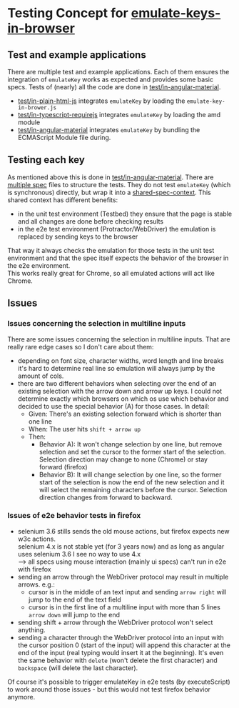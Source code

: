 Testing Concept for [emulate-keys-in-browser](../README.md)
=============================================

Test and example applications
-----------------------------
There are multiple test and example applications. Each of them ensures the integration of ```emulateKey``` works as expected and provides some basic specs. Tests of (nearly) all the code are done in [test/in-angular-material](./in-angular-material).

* [test/in-plain-html-js](./in-plain-html-js) integrates ```emulateKey``` by loading the ```emulate-key-in-brower.js```
* [test/in-typescript-requirejs](./in-typescript-requirejs) integrates ```emulateKey``` by loading the amd module
* [test/in-angular-material](./in-angular-material) integrates ```emulateKey``` by bundling the ECMAScript Module file during.

Testing each key
----------------
As mentioned above this is done in [test/in-angular-material](./in-angular-material). There are [multiple spec](./in-angular-material/src/testing) files to structure the tests. They do not test ```emulateKey``` (which is synchronous) directly, but wrap it into a [shared-spec-context](./in-angular-material/src/testing/shared-spec-context.model.ts). This shared context has different benefits:

- in the unit test environment (Testbed) they ensure that the page is stable and all changes are done before checking results
- in the e2e test environment (Protractor/WebDriver) the emulation is replaced by sending keys to the browser

That way it always checks the emulation for those tests in the unit test environment and that the spec itself expects the behavior of the browser in the e2e environment.  
This works really great for Chrome, so all emulated actions will act like Chrome.

Issues
------

### Issues concerning the selection in multiline inputs
There are some issues concerning the selection in multiline inputs. That are really rare edge cases so I don't care about them:
- depending on font size, character widths, word length and line breaks it's hard to determine real line so emulation will always jump by the amount of cols.
- there are two different behaviors when selecting over the end of an existing selection with the arrow down and arrow up keys. I could not determine exactly which browsers on which os use which behavior and decided to use the special behavior (A) for those cases. In detail:  
  - Given: There's an existing selection forward which is shorter than one line
  - When: The user hits ```shift + arrow up```
  - Then:
    - Behavior A): It won't change selection by one line, but remove selection and set the cursor to the former start of the selection. Selection direction may change to none (Chrome) or stay forward (firefox)
    - Behavior B): It will change selection by one line, so the former start of the selection is now the end of the new selection and it will select the remaining characters before the cursor. Selection direction changes from forward to backward.

### Issues of e2e behavior tests in firefox
- selenium 3.6 stills sends the old mouse actions, but firefox expects new w3c actions.  
  selenium 4.x is not stable yet (for 3 years now) and as long as angular uses selenium 3.6 I see no way to use 4.x  
  --> all specs using mouse interaction (mainly ui specs) can't run in e2e with firefox
- sending an arrow through the WebDriver protocol may result in multiple arrows. e.g.:
  - cursor is in the middle of an text input and sending ```arrow right``` will jump to the end of the text field
  - cursor is in the first line of a multiline input with more than 5 lines ```arrow down``` will jump to the end
- sending shift + arrow through the WebDriver protocol won't select anything.
- sending a character through the WebDriver protocol into an input with the cursor position 0 (start of the input) will append this character at the end of the input (real typing would insert it at the beginning). It's even the same behavior with ```delete``` (won't delete the first character) and ```backspace``` (will delete the last character).

Of course it's possible to trigger emulateKey in e2e tests (by executeScript) to work around those issues - but this would not test firefox behavior anymore.